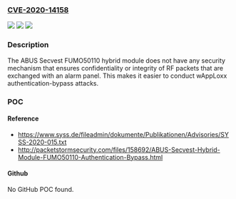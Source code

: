 ### [CVE-2020-14158](https://cve.mitre.org/cgi-bin/cvename.cgi?name=CVE-2020-14158)
![](https://img.shields.io/static/v1?label=Product&message=n%2Fa&color=blue)
![](https://img.shields.io/static/v1?label=Version&message=n%2Fa&color=blue)
![](https://img.shields.io/static/v1?label=Vulnerability&message=n%2Fa&color=brighgreen)

### Description

The ABUS Secvest FUMO50110 hybrid module does not have any security mechanism that ensures confidentiality or integrity of RF packets that are exchanged with an alarm panel. This makes it easier to conduct wAppLoxx authentication-bypass attacks.

### POC

#### Reference
- https://www.syss.de/fileadmin/dokumente/Publikationen/Advisories/SYSS-2020-015.txt
- http://packetstormsecurity.com/files/158692/ABUS-Secvest-Hybrid-Module-FUMO50110-Authentication-Bypass.html

#### Github
No GitHub POC found.

